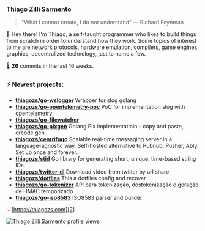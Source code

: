 ### Thiago Zilli Sarmento
>  "What I cannot create, I do not understand" — Richard Feynman

👋 Hey there! I'm Thiago, a self-taught programmer who likes to build things from scratch
in order to understand how they work. Some topics of interest to me are network
protocols, hardware emulation, compilers, game engines, graphics, decentralized 
technology, just to name a few.

🌡️ **26** commits in the last 16 weeks.

### ⚡ Newest projects:

- **[thiagozs/go-wslogger](https://github.com/thiagozs/go-wslogger)** Wrapper for slog golang<br/>
- **[thiagozs/go-opentelemetry-poc](https://github.com/thiagozs/go-opentelemetry-poc)** PoC for implementation slog with opentelemetry<br/>
- **[thiagozs/go-filewatcher](https://github.com/thiagozs/go-filewatcher)** <br/>
- **[thiagozs/go-pixgen](https://github.com/thiagozs/go-pixgen)** Golang Pix implementatioin - copy and paste, qrcode gen<br/>
- **[thiagozs/centrifugo](https://github.com/thiagozs/centrifugo)** Scalable real-time messaging server in a language-agnostic way. Self-hosted alternative to Pubnub, Pusher, Ably. Set up once and forever.<br/>
- **[thiagozs/stid](https://github.com/thiagozs/stid)** Go library for generating short, unique, time-based string IDs.<br/>
- **[thiagozs/twitter-dl](https://github.com/thiagozs/twitter-dl)** Download video from twitter by url share<br/>
- **[thiagozs/dotfiles](https://github.com/thiagozs/dotfiles)** This a dotfiles config and recover<br/>
- **[thiagozs/go-tokenizer](https://github.com/thiagozs/go-tokenizer)** API para tokenização, destokenização e geração de HMAC temporizado<br/>
- **[thiagozs/go-iso8583](https://github.com/thiagozs/go-iso8583)** ISO8583 parser and builder<br/>


~ [https://thiagozs.com][2]

[2]: https://thiagozs.com

[![Thiago Zilli Sarmento profile views](https://u8views.com/api/v1/github/profiles/140747/views/day-week-month-total-count.svg)](https://u8views.com/github/thiagozs)
